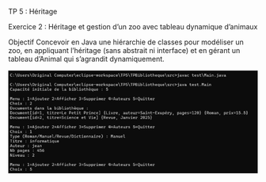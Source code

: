 TP 5 : Héritage

Exercice 2 : Héritage et gestion d’un zoo avec tableau dynamique d’animaux

Objectif
Concevoir en Java une hiérarchie de classes pour modéliser un zoo, en appliquant l’héritage (sans abstrait ni interface) et en gérant un tableau d’Animal qui s’agrandit dynamiquement.

![exercice2](../capture/exercice2.png)